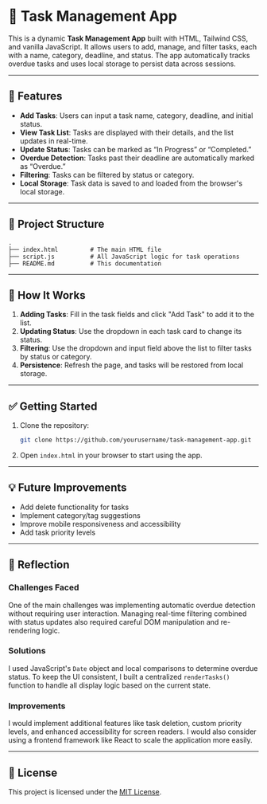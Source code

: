 # 📝 Task Management App

This is a dynamic **Task Management App** built with HTML, Tailwind CSS, and vanilla JavaScript. It allows users to add, manage, and filter tasks, each with a name, category, deadline, and status. The app automatically tracks overdue tasks and uses local storage to persist data across sessions.

---

## 🚀 Features

- **Add Tasks**: Users can input a task name, category, deadline, and initial status.
- **View Task List**: Tasks are displayed with their details, and the list updates in real-time.
- **Update Status**: Tasks can be marked as “In Progress” or “Completed.”
- **Overdue Detection**: Tasks past their deadline are automatically marked as “Overdue.”
- **Filtering**: Tasks can be filtered by status or category.
- **Local Storage**: Task data is saved to and loaded from the browser's local storage.

---

## 📂 Project Structure

```
.
├── index.html         # The main HTML file
├── script.js          # All JavaScript logic for task operations
├── README.md          # This documentation
```

---

## 🔧 How It Works

1. **Adding Tasks**: Fill in the task fields and click "Add Task" to add it to the list.
2. **Updating Status**: Use the dropdown in each task card to change its status.
3. **Filtering**: Use the dropdown and input field above the list to filter tasks by status or category.
4. **Persistence**: Refresh the page, and tasks will be restored from local storage.

---

## ✅ Getting Started

1. Clone the repository:
   ```bash
   git clone https://github.com/yourusername/task-management-app.git
   ```
2. Open `index.html` in your browser to start using the app.

---

## 💡 Future Improvements

- Add delete functionality for tasks
- Implement category/tag suggestions
- Improve mobile responsiveness and accessibility
- Add task priority levels

---

## 🧠 Reflection

### Challenges Faced

One of the main challenges was implementing automatic overdue detection without requiring user interaction. Managing real-time filtering combined with status updates also required careful DOM manipulation and re-rendering logic.

### Solutions

I used JavaScript's `Date` object and local comparisons to determine overdue status. To keep the UI consistent, I built a centralized `renderTasks()` function to handle all display logic based on the current state.

### Improvements

I would implement additional features like task deletion, custom priority levels, and enhanced accessibility for screen readers. I would also consider using a frontend framework like React to scale the application more easily.

---

## 📃 License

This project is licensed under the [MIT License](LICENSE).

